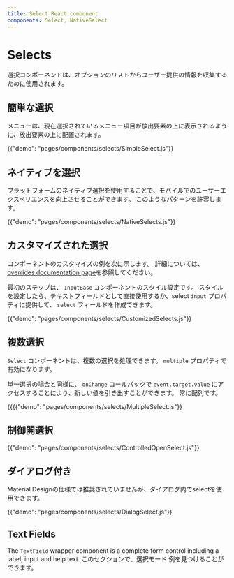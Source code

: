 ```yaml
---
title: Select React component
components: Select, NativeSelect
---
```


# Selects

<p class="description">選択コンポーネントは、オプションのリストからユーザー提供の情報を収集するために使用されます。</p>

## 簡単な選択

メニューは、現在選択されているメニュー項目が放出要素の上に表示されるように、放出要素の上に配置されます。

{{"demo": "pages/components/selects/SimpleSelect.js"}}

## ネイティブを選択

プラットフォームのネイティブ選択を使用することで、モバイルでのユーザーエクスペリエンスを向上させることができます。 このようなパターンを許容します。

{{"demo": "pages/components/selects/NativeSelects.js"}}

## カスタマイズされた選択

コンポーネントのカスタマイズの例を次に示します。 詳細については、 [overrides documentation page](/customization/components/)を参照してください。

最初のステップは、 `InputBase` コンポーネントのスタイル設定です。 スタイルを設定したら、テキストフィールドとして直接使用するか、select `input` プロパティに提供して、 `select` フィールドを作成できます。

{{"demo": "pages/components/selects/CustomizedSelects.js"}}

## 複数選択

`Select` コンポーネントは、複数の選択を処理できます。 `multiple` プロパティで有効になります。

単一選択の場合と同様に、 `onChange` コールバックで `event.target.value` にアクセスすることにより、新しい値を引き出すことができます。 常に配列です。

{{{{"demo": "pages/components/selects/MultipleSelect.js"}}

## 制御開選択

{{"demo": "pages/components/selects/ControlledOpenSelect.js"}}

## ダイアログ付き

Material Designの仕様では推奨されていませんが、ダイアログ内でselectを使用できます。

{{"demo": "pages/components/selects/DialogSelect.js"}}

## Text Fields

The `TextField` wrapper component is a complete form control including a label, input and help text. このセクション</a>で、選択モード 例を見つけることができます。</p>